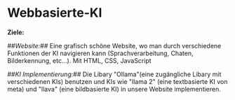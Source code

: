 # Webbasierte-KI 

__Ziele:__

##*Website:*##
Eine grafisch schöne Website, wo man durch verschiedene Funktionen der KI navigieren kann (Sprachverarbeitung, Chaten, Bilderkennung, etc...). Mit HTML, CSS, JavaScript

##*KI Implementierung:*##
Die Libary "Ollama"(eine zugängliche Libary mit verschiedenen KIs) benutzen und KIs wie "llama 2" (eine textbasierte KI von meta) und "llava" (eine bildbasierte KI) in unsere Website implementieren.
